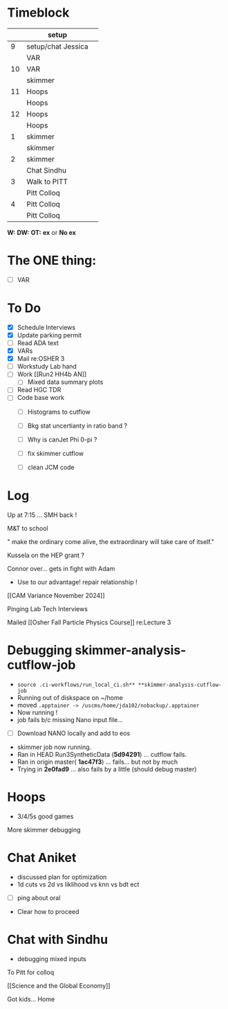 # Timeblock

|     | setup              |     |
| --- | ------------------ | --- |
| 9   | setup/chat Jessica |     |
|     | VAR                |     |
| 10  | VAR                |     |
|     | skimmer            |     |
| 11  | Hoops              |     |
|     | Hoops              |     |
| 12  | Hoops              |     |
|     | Hoops              |     |
| 1   | skimmer            |     |
|     | skimmer            |     |
| 2   | skimmer            |     |
|     | Chat Sindhu        |     |
| 3   | Walk to PITT       |     |
|     | Pitt Colloq        |     |
| 4   | Pitt Colloq        |     |
|     | Pitt Colloq        |     |

**W:**
**DW:**
**OT:**
**ex** or **No ex**

# The ONE thing: 
- [ ] VAR


# To Do
- [x] Schedule Interviews
- [x] Update parking permit
- [ ] Read ADA text
- [x] VARs
- [x] Mail re:OSHER 3
- [ ] Workstudy Lab hand
- [ ]  Work [[Run2 HH4b AN]]
	 - [ ] Mixed data summary plots
- [ ] Read HGC TDR
- [ ] Code base work
	- [ ] Histograms to cutflow
	- [ ] Bkg stat uncertianty in ratio band ?
	- [ ] Why is canJet Phi 0-pi ?
	- [ ] fix skimmer cutflow
	- [ ] clean JCM code


# Log


Up at 7:15 ... SMH back ! 

M&T to school 

" make the ordinary come alive, the extraordinary will take care of itself."

Kussela on the HEP grant ?

Connor over... gets in fight with Adam
- Use to our advantage! repair relationship ! 

[[CAM Variance November 2024]]

Pinging Lab Tech Interviews

Mailed [[Osher Fall Particle Physics Course]] re:Lecture 3

# Debugging skimmer-analysis-cutflow-job
- `source .ci-workflows/run_local_ci.sh** **skimmer-analysis-cutflow-job`
- Running out of diskspace on ~/home
- moved `.apptainer -> /uscms/home/jda102/nobackup/.apptainer`
- Now running ! 
- job fails b/c missing Nano input file... 
- [ ] Download NANO locally and add to eos
- skimmer job now running. 
- Ran in HEAD Run3SyntheticData (**5d94291**) ... cutflow fails.
- Ran in origin master( **1ac47f3**) ... fails... but not by much 
- Trying in **2e0fad9** ... also fails by a little (should debug master)
# Hoops 
- 3/4/5s good games

More skimmer debugging

# Chat Aniket
- discussed plan for optimization
- 1d cuts vs 2d vs liklihood vs knn vs bdt ect
- [ ] ping about oral
- Clear how to proceed

# Chat with Sindhu 
- debugging mixed inputs


To Pitt for colloq

[[Science and the Global Economy]]

Got kids... Home

